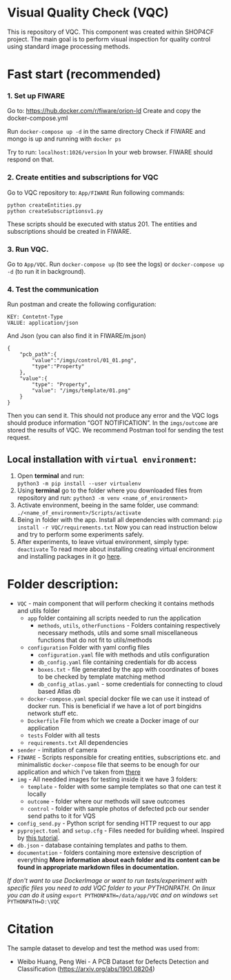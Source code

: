 # Visual Quality Check (VQC)
This is repository of VQC. This component was created within SHOP4CF project. The main goal is to perform visual inspection for quality control using standard image processing methods.

# Fast start (recommended)

### 1.	Set up FIWARE
Go to: https://hub.docker.com/r/fiware/orion-ld
Create and copy the docker-compose.yml

Run `docker-compose up -d` in the same directory 
Check if FIWARE and mongo is up and running with `docker ps`

Try to run: 
`localhost:1026/version`
In your web browser. FIWARE should respond on that. 

### 2.	Create entities and subscriptions for VQC

Go to VQC repository to: `App/FIWARE`
Run following commands:
```
python createEntities.py
python createSubscriptionsv1.py
```

These scripts should be executed with status 201. The entities and subscriptions should be created in FIWARE.


### 3.	Run VQC.
Go to `App/VQC`.
Run `docker-compose up` (to see the logs) or `docker-compose up -d` (to run it in background).

### 4.	Test the communication

Run postman and create the following configuration:
```
KEY: Contetnt-Type
VALUE: application/json
```
And Json (you can also find it in FIWARE/m.json)

```
{
    "pcb_path":{
        "value":"/imgs/control/01_01.png",
        "type":"Property"
    },
    "value":{
        "type": "Property",
        "value": "/imgs/template/01.png"
    }
}
```


Then you can send it. This should not produce any error and the VQC logs should produce information “GOT NOTIFICATION”.
 In the `imgs/outcome` are stored the results of VQC.
We recommend Postman tool for sending the test request.


## Local installation with `virtual environment`:
1. Open **terminal** and run:  
 `python3 -m pip install --user virtualenv`
2. Using **terminal** go to the folder where you downloaded files from repository and run:
  `python3 -m venv <name_of_environment>`
3. Activate environment, beeing in the same folder, use command:
  `./<name_of_environment>/Scripts/activate`
4. Being in folder with the app. Install all dependencies with command:
  `pip install -r VQC/requirements.txt`
    Now you can read instruction below and try to perform some experiments safely.
5. After experiments, to leave virtual environment, simply type:  
  `deactivate`
To read more about installing creating virtual encironment and installing packages in it go [here](https://packaging.python.org/guides/installing-using-pip-and-virtual-environments/).

# Folder description:
* `VQC` - main component that will perform checking it contains methods and utils folder
    * `app` folder containing all scripts needed to run the application
        * `methods`, `utils`, `otherFunctions` - Folders containing respectively necessary methods, utils and some small miscellaneous functions that do not fit to utils/methods  
    * `configuration` Folder with yaml config files
        * `configuration.yaml` file with methods and utils configuration
        * `db_config.yaml` file containing credentials for db access
        *  `boxes.txt` - file generated by the app with coordinates of boxes to be checked by template matching method
        *  `db_config_atlas.yaml` - some credentials for connecting to cloud based Atlas db
    * `docker-compose.yaml` special docker file we can use it instead of docker run. This is beneficial if we have a lot of port bingidns network stuff etc.
    * `Dockerfile` File from which we create a Docker image of our application
    * `tests` Folder with all tests
    * `requirements.txt` All dependencies
* `sender` - imitation of camera 
* `FIWARE` - Scripts responsible for creating entities, subscriptions etc. and minimalistic `docker-compose` file that seems to be enough for our application and which I've taken from [there](https://hub.docker.com/r/fiware/orion)
* `img` - All needded images for testing inside it we have 3 folders:
    * `template` - folder with some sample templates so that one can test it locally
    * `outcome` - folder where our methods will save outcomes
    * `control` - folder with sample photos of defected pcb our sender send paths to it for VQS
* `config_send.py` -  Python script for sending HTTP request to our app
* `pyproject.toml` and `setup.cfg` - Files needed for building wheel. Inspired by [this tutorial](https://packaging.python.org/tutorials/packaging-projects/).
* `db.json` - database containing templates and paths to them.
* `documentation` - folders containing more extensive description of everything
**More information about each folder and its content can be found in appropriate markdown files in documentation.**

*If don't want to use DockerImage or want to run tests/experiment with specific files you need to add VQC folder to your PYTHONPATH. On linux you can do it using*
`export PYTHONPATH=/data/app/VQC` 
*and on windows* 
`set PYTHONPATH=D:\VQC`

# Citation
The sample dataset to develop and test the method was used from:
* Weibo Huang, Peng Wei - A PCB Dataset for Defects Detection and Classification (https://arxiv.org/abs/1901.08204)


